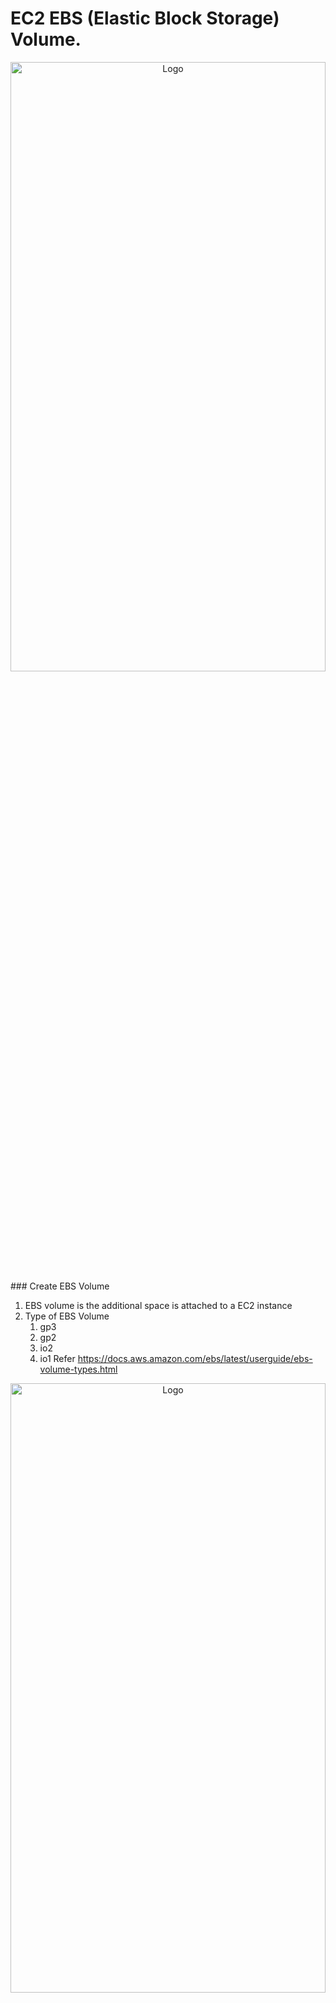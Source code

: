 # EC2 EBS (Elastic Block Storage) Volume.
<div align="center">
  <img src="./public/overview.png" alt="Logo" width="100%" height="50%">
</div>
### Create EBS Volume 

1. EBS volume is the additional space is attached to a EC2 instance
2. Type of EBS Volume 
    1. gp3
    2. gp2
    3. io2
    4. io1
Refer https://docs.aws.amazon.com/ebs/latest/userguide/ebs-volume-types.html

<div align="center">
  <img src="./public/typeebs.png" alt="Logo" width="100%" height="50%">
</div>

<div align="center">
  <img src="./public/typeebs1.png" alt="Logo" width="100%" height="50%">
</div>

3. Create a EC2 instance in custom VPC ,  public subnet , IGW  (You can also use default)
4.  RUN 
```
lsblk
```
to check the volume.

5. Create EBS (In the same AZS as same region where ec2 present.)
GoTo -> EC2 -> EBS -> Volume -> Give name & volume in GB -> Create.
6. Attach this EBS to EC2 instance.
Goto EBSCreated -> Action-> Attach EC2 & device name choose dev-sdk. -> Attach.

7. Open EC2 & run 'lsblk'
8. To make it available 
   1. To check the disk partition
    ```
    sudo fdisk -l
    ```
    ```
    Disk /dev/xvdk: 100 GiB, 107374182400 bytes, 209715200 sectors
    Units: sectors of 1 * 512 = 512 bytes
    Sector size (logical/physical): 512 bytes / 512 bytes
    I/O size (minimum/optimal): 512 bytes / 512 bytes
    ```

<div align="center">
<img src="./public/modifyebs1.png" alt="Logo" width="100%" height="50%">
</div>

    2. TO check the file  system
    ```
    sudo file -s /dev/xvdk
    ```

    3. If the O/P is 'data' there is no file system for EBS volume that we created. For that we have to create a file system.
    4. To create file system
    ```
    sudo mkfs -t xfs /dev/xvdk
    ```
<div align="center">
  <img src="./public/createfilesys.png" alt="Logo" width="100%" height="50%">
</div>
    5. After this we have to mount this volume 
    ```
    sudo mkdir /myebsvol
    ```
    &

    ```
    sudo mount /dev/xvdk /myebsvol
    ```
<div align="center">
<img src="./public/mountvilumeebs1.png" alt="Logo" width="100%" height="50%">
</div>

    & 
    ```
    ls -lart /myebsvol
    ```

    &
    ```
    df -h
    ```
<div align="center">
<img src="./public/varifyebs1.png" alt="Logo" width="100%" height="50%">
</div>

    #### Now we created EBS volume with 100GB but 98GB available.

### Increasing EBS Volume
EC2 -> EBS Volume -> Modify -> (It will take some time to increase)

You can increase the volume but you don't decreae the volume 

After in-use

```
sudo fdisk -l
```
You can  see the change 101GB


### Taking the Snapshot
Like we are reusing the EBS volume for another EC2 instance.

1. To switch to the  ebs 
```
cd /myebsvol
```
2. sudo touch 1.txt
3. sudo touch 2.txt

4. file1 file2 are written to that particular volume 

5. Create 2 ec2 instance 
6. Connect to the both


7. sudo fdisk -l 

8. Goto created EBS -> Action -> Create SnapShot -> Descript any -> Go and See the snapshot
9. Attach this snapshot to the ec2
Goto Snapshot -> create volume from snapshot ->  add tag -> create volume -> cpoy the ID -> find in EBS -> put Name -> (upto to here ebs volume is created from snapshot) ->
click on volumeID -> attach volume -> select 2nd EC2 instance -> attach volume 
10. 
```
sudo fdisk -l
```
<div align="center">
<img src="./public/attachsnap.png" alt="Logo" width="100%" height="50%">
</div>
11. Repeat the command to varify the file system.
create mount for the file system .

12. In snapshot whatever content in the ebs is present befor createing ebs with ec2 , the older content copied to here.

<div align="center">
  <img src="./public/varifyeb2snap.png" alt="Logo" width="100%" height="50%">
</div>